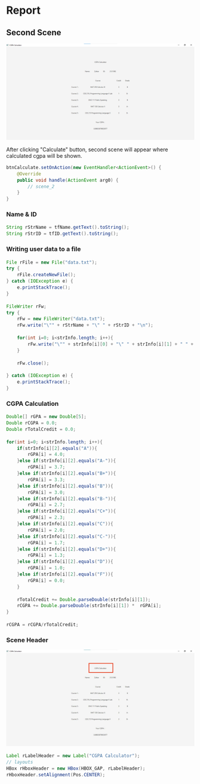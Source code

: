 # Report

## Second Scene
![scene_2](scene_2.png)

After clicking "Calculate" button, second scene will appear where calculated cgpa will be shown.
```java
btnCalculate.setOnAction(new EventHandler<ActionEvent>() {
    @Override
    public void handle(ActionEvent arg0) {
        // scene_2
    }
}
```

### Name & ID
```java
String rStrName = tfName.getText().toString();
String rStrID = tfID.getText().toString();
```

### Writing user data to a file
```java
File rFile = new File("data.txt");
try {
    rFile.createNewFile();
} catch (IOException e) {
    e.printStackTrace();
}

FileWriter rFw;
try {
    rFw = new FileWriter("data.txt");
    rFw.write("\"" + rStrName + "\" " + rStrID + "\n");

    for(int i=0; i<strInfo.length; i++){
        rFw.write("\"" + strInfo[i][0] + "\" " + strInfo[i][1] + " " + strInfo[i][2] + "\n");
    }

    rFw.close();

} catch (IOException e) {
    e.printStackTrace();
}
```

### CGPA Calculation

```java
Double[] rGPA = new Double[5];
Double rCGPA = 0.0;
Double rTotalCredit = 0.0;

for(int i=0; i<strInfo.length; i++){
    if(strInfo[i][2].equals("A")){
        rGPA[i] = 4.0;
    }else if(strInfo[i][2].equals("A-")){
        rGPA[i] = 3.7;
    }else if(strInfo[i][2].equals("B+")){
        rGPA[i] = 3.3;
    }else if(strInfo[i][2].equals("B")){
        rGPA[i] = 3.0;
    }else if(strInfo[i][2].equals("B-")){
        rGPA[i] = 2.7;
    }else if(strInfo[i][2].equals("C+")){
        rGPA[i] = 2.3;
    }else if(strInfo[i][2].equals("C")){
        rGPA[i] = 2.0;
    }else if(strInfo[i][2].equals("C-")){
        rGPA[i] = 1.7;
    }else if(strInfo[i][2].equals("D+")){
        rGPA[i] = 1.3;
    }else if(strInfo[i][2].equals("D")){
        rGPA[i] = 1.0;
    }else if(strInfo[i][2].equals("F")){
        rGPA[i] = 0.0;
    }

    rTotalCredit += Double.parseDouble(strInfo[i][1]);
    rCGPA += Double.parseDouble(strInfo[i][1]) *  rGPA[i];
}

rCGPA = rCGPA/rTotalCredit;
```

### Scene Header
![Scene Header](IMG_20220512_224751.jpg)

```java
Label rLabelHeader = new Label("CGPA Calculator");
// layouts
HBox rHboxHeader = new HBox(HBOX_GAP, rLabelHeader);
rHboxHeader.setAlignment(Pos.CENTER);
```

### 